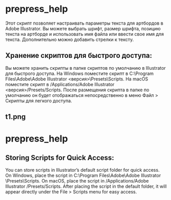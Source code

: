 # prepress_help

Этот скрипт позволяет настраивать параметры текста для артбордов в Adobe Illustrator.
Вы можете выбрать шрифт, размер шрифта, позицию текста на артборде и использовать имя файла или ввести свое имя для текста. Дополнительно можно добавить стрелки к тексту.


## Хранение скриптов для быстрого доступа:

Вы можете хранить скрипты в папке скриптов по умолчанию в Illustrator для быстрого доступа.
На Windows поместите скрипт в C:\Program Files\Adobe\Adobe Illustrator <версия>\Presets\Scripts.
На macOS поместите скрипт в /Applications/Adobe Illustrator <версия>/Presets/Scripts.
После размещения скрипта в папке по умолчанию он будет отображаться непосредственно в меню Файл > Скрипты для легкого доступа.

t1.png
-
# prepress_help

## Storing Scripts for Quick Access:

You can store scripts in Illustrator’s default script folder for quick access.
On Windows, place the script in C:\Program Files\Adobe\Adobe Illustrator <version>\Presets\Scripts.
On macOS, place the script in /Applications/Adobe Illustrator <version>/Presets/Scripts.
After placing the script in the default folder, it will appear directly under the File > Scripts menu for easy access.
